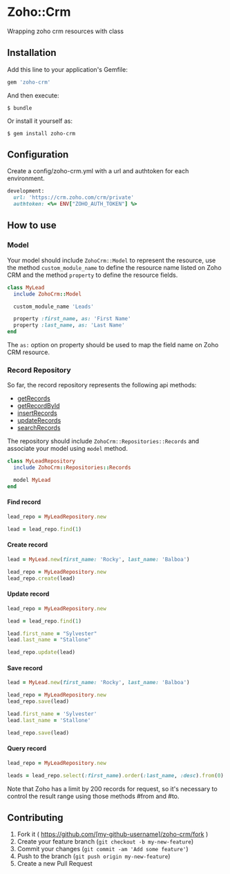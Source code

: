 Zoho::Crm
=========

Wrapping zoho crm resources with class

Installation
------------

Add this line to your application's Gemfile:

```ruby
gem 'zoho-crm'
```

And then execute:

    $ bundle

Or install it yourself as:

    $ gem install zoho-crm

Configuration
----------
Create a config/zoho-crm.yml with a url and authtoken for each environment.

```ruby
development:
  url: 'https://crm.zoho.com/crm/private'
  authtoken: <%= ENV["ZOHO_AUTH_TOKEN"] %>
```

How to use
----------

### Model

Your model should include ```ZohoCrm::Model``` to represent the resource, use the method ```custom_module_name``` to define the resource name listed on Zoho CRM and the method ```property``` to define the resource fields.

```ruby
class MyLead
  include ZohoCrm::Model

  custom_module_name 'Leads'

  property :first_name, as: 'First Name'
  property :last_name, as: 'Last Name'
end
```

The ```as:``` option on property should be used to map the field name on Zoho CRM resource.

### Record Repository

So far, the record repository represents the following api methods:

- [getRecords](https://www.zoho.com/crm/help/api/getrecords.html)
- [getRecordById](https://www.zoho.com/crm/help/api/getrecordbyid.html)
- [insertRecords](https://www.zoho.com/crm/help/api/insertrecords.html)
- [updateRecords](https://www.zoho.com/crm/help/api/updaterecords.html)
- [searchRecords](https://www.zoho.com/crm/help/api/searchrecords.html)


The repository should include ```ZohoCrm::Repositories::Records``` and associate your model using ```model``` method.

```ruby
class MyLeadRepository
  include ZohoCrm::Repositories::Records

  model MyLead
end
```

#### Find record
```ruby
lead_repo = MyLeadRepository.new

lead = lead_repo.find(1)
```

#### Create record

```ruby
lead = MyLead.new(first_name: 'Rocky', last_name: 'Balboa')

lead_repo = MyLeadRepository.new
lead_repo.create(lead)
```

#### Update record

```ruby
lead_repo = MyLeadRepository.new

lead = lead_repo.find(1)

lead.first_name = "Sylvester"
lead.last_name = "Stallone"

lead_repo.update(lead)
```

#### Save record

```ruby
lead = MyLead.new(first_name: 'Rocky', last_name: 'Balboa')

lead_repo = MyLeadRepository.new
lead_repo.save(lead)

lead.first_name = 'Sylvester'
lead.last_name = 'Stallone'

lead_repo.save(lead)
```

#### Query record

```ruby
lead_repo = MyLeadRepository.new

leads = lead_repo.select(:first_name).order(:last_name, :desc).from(0).to(10).where(first_name: 'Rocky')
```

Note that Zoho has a limit by 200 records for request, so it's necessary to control the result range using those methods #from and #to.

Contributing
------------

1. Fork it ( https://github.com/[my-github-username]/zoho-crm/fork )
2. Create your feature branch (`git checkout -b my-new-feature`)
3. Commit your changes (`git commit -am 'Add some feature'`)
4. Push to the branch (`git push origin my-new-feature`)
5. Create a new Pull Request
